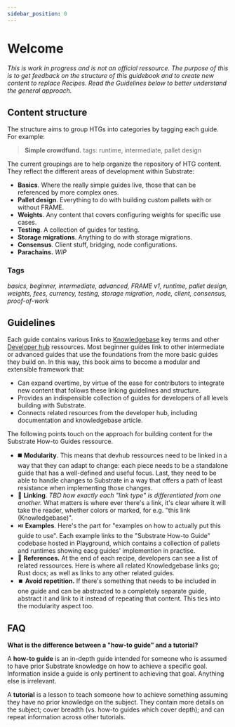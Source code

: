```yaml
---
sidebar_position: 0
---
```


# Welcome

_This is work in progress and is not an official ressource. The purpose of this is to get feedback on the structure of this guidebook and to create new content to replace Recipes. Read the Guidelines below to better understand the general approach._

## Content structure

The structure aims to group HTGs into categories by tagging each guide. For example:

> **Simple crowdfund.** 
> tags: runtime, intermediate, pallet design


The current groupings are to help organize the repository of HTG content. They reflect the different
areas of development within Substrate:

- **Basics**. Where the really simple guides live, those that can be referenced by more complex ones.
- **Pallet design**. Everything to do with building custom pallets with or without FRAME.
- **Weights**. Any content that covers configuring weights for specific use cases.
- **Testing**. A collection of guides for testing.
- **Storage migrations**. Anything to do with storage migrations.
- **Consensus**. Client stuff, bridging, node configurations.
- **Parachains.** _WIP_

### Tags

_basics, beginner, intermediate, advanced, FRAME v1, runtime, pallet design, weights, fees, currency, testing, 
storage migration, node, client, consensus, proof-of-work_ 

## Guidelines

Each guide contains various links to [Knowledgebase](https://substrate.dev/docs/en/) key terms and other [Developer hub](https://substrate.dev/en/) ressources. Most beginner guides link to other intermediate or advanced guides that use the foundations from the more basic guides they build on. In this way, this book aims to become a modular and extensible framework that:

- Can expand overtime, by virtue of the ease for contributors to integrate new content that follows these linking guidelines and structure.
- Provides an indispensible collection of guides for developers of all levels building with Substrate.
- Connects related resources from the developer hub, including documentation and knowledgebase article.

The following points touch on the approach for building content for the Substrate How-to Guides ressource.

- :black_medium_square: **Modularity**. This means that devhub ressources need to be linked in a way that they can adapt to change: each piece needs to be a standalone guide that has a well-defined and useful focus. Last, they need to be able to handle changes to Substrate in a way that offers a path of least resistance when implementing those changes.
- :link: **Linking**. _TBD how exactly each "link type" is differentiated from one another._ What matters is where ever there's a link, it's clear where it will take the reader, whether colors or marked, for e.g. "this link (Knowledgebase)".
- ⏯️ **Examples**. Here's the part for "examples on how to actually put this guide to use". Each example links to the "Substrate How-to Guide" codebase hosted in Playground, which contains a collection of pallets and runtimes showing eacg guides' implemention in practise.
- :satellite: **References.** At the end of each recipe, developers can see a list of related ressources. Here is where all related Knowledgebase links go; Rust docs; as well as links to any other related guides.
- ⏹️ **Avoid repetition.** If there's something that needs to be included in one guide and can be abstracted to a completely separate guide, abstract it and link to it instead of repeating that content. This ties into the modularity aspect too.

## FAQ

**What is the difference between a "how-to guide" and a tutorial?**

A **how-to guide** is an in-depth guide intended for someone who is assumed to have prior Substrate knowledge on how to achieve a specific goal. Information inside a guide is only pertinent to achieving that goal. Anything else is irrelevant.

A **tutorial** is a lesson to teach someone how to achieve something assuming they have no prior knowledge on the subject. They contain more details on the subject; cover breadth (vs. how-to guides which cover depth); and can repeat information across other tutorials.
